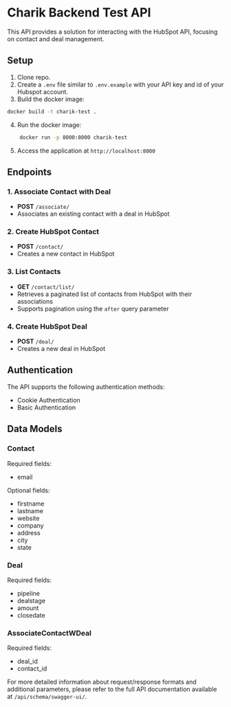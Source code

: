 # Charik Backend Test API

This API provides a solution for interacting with the HubSpot API, focusing on contact and deal management.

## Setup

1. Clone repo.
2. Create a `.env` file similar to `.env.example` with your API key and id of your Hubspot account.
3. Build the docker image:

```bash
docker build -t charik-test .
```

4. Run the docker image:

```bash
    docker run -p 8000:8000 charik-test
```

5. Access the application at `http://localhost:8000`

## Endpoints

### 1. Associate Contact with Deal

- **POST** `/associate/`
- Associates an existing contact with a deal in HubSpot

### 2. Create HubSpot Contact

- **POST** `/contact/`
- Creates a new contact in HubSpot

### 3. List Contacts

- **GET** `/contact/list/`
- Retrieves a paginated list of contacts from HubSpot with their associations
- Supports pagination using the `after` query parameter

### 4. Create HubSpot Deal

- **POST** `/deal/`
- Creates a new deal in HubSpot

## Authentication

The API supports the following authentication methods:

- Cookie Authentication
- Basic Authentication

## Data Models

### Contact

Required fields:

- email

Optional fields:

- firstname
- lastname
- website
- company
- address
- city
- state

### Deal

Required fields:

- pipeline
- dealstage
- amount
- closedate

### AssociateContactWDeal

Required fields:

- deal_id
- contact_id

For more detailed information about request/response formats and additional parameters, please refer to the full API documentation available at `/api/schema/swagger-ui/`.
